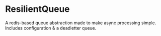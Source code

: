 # ResilientQueue

A redis-based queue abstraction made to make async processing simple. Includes configuration & a deadletter queue.